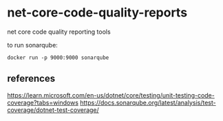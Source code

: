 # net-core-code-quality-reports
net core code quality reporting tools

to run sonarqube:

```
docker run -p 9000:9000 sonarqube
```

## references
https://learn.microsoft.com/en-us/dotnet/core/testing/unit-testing-code-coverage?tabs=windows
https://docs.sonarqube.org/latest/analysis/test-coverage/dotnet-test-coverage/